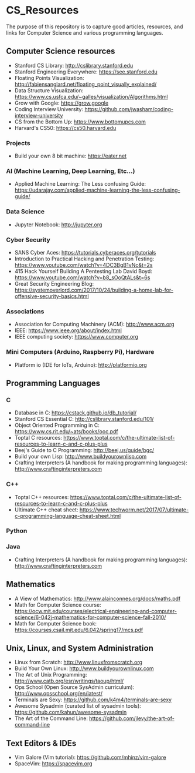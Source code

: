# CS_Resources
The purpose of this repository is to capture good articles, resources, and links for Computer Science and various programming languages.

## Computer Science resources
* Stanford CS Library: http://cslibrary.stanford.edu
* Stanford Engineering Everywhere: https://see.stanford.edu
* Floating Points Visualization: http://fabiensanglard.net/floating_point_visually_explained/
* Data Structure Visualization: https://www.cs.usfca.edu/~galles/visualization/Algorithms.html
* Grow with Google: https://grow.google
* Coding Interview University: https://github.com/jwasham/coding-interview-university
* CS from the Bottom Up: https://www.bottomupcs.com
* Harvard's CS50: https://cs50.harvard.edu

### Projects
* Build your own 8 bit machine: https://eater.net

### AI (Machine Learning, Deep Learning, Etc...)
* Applied Machine Learning: The Less confusing Guide: https://udarajay.com/applied-machine-learning-the-less-confusing-guide/

### Data Science
* Jupyter Notebook: http://jupyter.org

### Cyber Security
* SANS Cyber Aces: https://tutorials.cyberaces.org/tutorials
* Introduction to Practical Hacking and Penetration Testing: https://www.youtube.com/watch?v=4DC3BgB1vNc&t=2s
* 415 Hack Yourself Building A Pentesting Lab David Boyd: https://www.youtube.com/watch?v=b8_sOoQtALs&t=6s
* Great Security Engineering Blog: https://systemoverlord.com/2017/10/24/building-a-home-lab-for-offensive-security-basics.html

### Associations
* Association for Computing Machinery (ACM): http://www.acm.org
* IEEE: https://www.ieee.org/about/index.html
* IEEE computing society: https://www.computer.org

### Mini Computers (Arduino, Raspberry Pi), Hardware
* Platform io (IDE for IoTs, Arduino): http://platformio.org

## Programming Languages
### C
* Database in C: https://cstack.github.io/db_tutorial/
* Stanford CS Essential C: http://cslibrary.stanford.edu/101/
* Object Oriented Programming in C: https://www.cs.rit.edu/~ats/books/ooc.pdf
* Toptal C resources: https://www.toptal.com/c/the-ultimate-list-of-resources-to-learn-c-and-c-plus-plus
* Beej's Guide to C Programming: http://beej.us/guide/bgc/
* Build your own Lisp: http://www.buildyourownlisp.com
* Crafting Interpreters (A handbook for making programming languages): http://www.craftinginterpreters.com

### C++
* Toptal C++ resources: https://www.toptal.com/c/the-ultimate-list-of-resources-to-learn-c-and-c-plus-plus
* Ultimate C++ cheat sheet: https://www.techworm.net/2017/07/ultimate-c-programming-language-cheat-sheet.html

### Python

### Java
* Crafting Interpreters (A handbook for making programming languages): http://www.craftinginterpreters.com

## Mathematics
* A View of Mathematics: http://www.alainconnes.org/docs/maths.pdf
* Math for Computer Science course: https://ocw.mit.edu/courses/electrical-engineering-and-computer-science/6-042j-mathematics-for-computer-science-fall-2010/
* Math for Computer Science book: https://courses.csail.mit.edu/6.042/spring17/mcs.pdf

## Unix, Linux, and System Administration
* Linux from Scratch: http://www.linuxfromscratch.org
* Build Your Own Linux: http://www.buildyourownlinux.com
* The Art of Unix Programming: http://www.catb.org/esr/writings/taoup/html/
* Ops School (Open Source SysAdmin curriculum): http://www.opsschool.org/en/latest/
* Terminals are Sexy: https://github.com/k4m4/terminals-are-sexy
* Awesome Sysadmin (curated list of sysadmin tools): https://github.com/kahun/awesome-sysadmin
* The Art of the Command Line: https://github.com/jlevy/the-art-of-command-line

## Text Editors & IDEs
* Vim Galore (Vim tutorial): https://github.com/mhinz/vim-galore
* SpaceVim: https://spacevim.org
